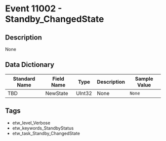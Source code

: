 # Event 11002 - Standby_ChangedState

## Description
None

## Data Dictionary
|Standard Name|Field Name|Type|Description|Sample Value|
|---|---|---|---|---|
|TBD|NewState|UInt32|None|`None`|

## Tags
* etw_level_Verbose
* etw_keywords_StandbyStatus
* etw_task_Standby_ChangedState